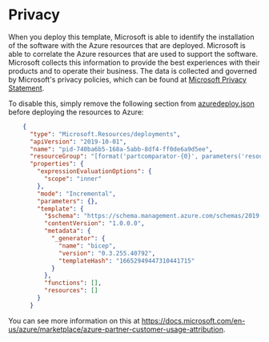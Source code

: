 # Privacy

When you deploy this template, Microsoft is able to identify the installation of the software with the Azure resources that are deployed. Microsoft is able to correlate the Azure resources that are used to support the software. Microsoft collects this information to provide the best experiences with their products and to operate their business. The data is collected and governed by Microsoft's privacy policies, which can be found at [Microsoft Privacy Statement](https://go.microsoft.com/fwlink/?LinkID=824704).

To disable this, simply remove the following section from [azuredeploy.json](./deployment/azuredeploy.json) before deploying the resources to Azure:

```json
    {
      "type": "Microsoft.Resources/deployments",
      "apiVersion": "2019-10-01",
      "name": "pid-740ba6b5-168a-5abb-8df4-ff0de6a9d5ee",
      "resourceGroup": "[format('partcomparator-{0}', parameters('resourceprefix'))]",
      "properties": {
        "expressionEvaluationOptions": {
          "scope": "inner"
        },
        "mode": "Incremental",
        "parameters": {},
        "template": {
          "$schema": "https://schema.management.azure.com/schemas/2019-04-01/deploymentTemplate.json#",
          "contentVersion": "1.0.0.0",
          "metadata": {
            "_generator": {
              "name": "bicep",
              "version": "0.3.255.40792",
              "templateHash": "16652949447310441715"
            }
          },
          "functions": [],
          "resources": []
        }
      }
```

You can see more information on this at https://docs.microsoft.com/en-us/azure/marketplace/azure-partner-customer-usage-attribution.
